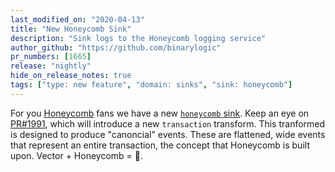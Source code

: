 ```yaml
---
last_modified_on: "2020-04-13"
title: "New Honeycomb Sink"
description: "Sink logs to the Honeycomb logging service"
author_github: "https://github.com/binarylogic"
pr_numbers: [1665]
release: "nightly"
hide_on_release_notes: true
tags: ["type: new feature", "domain: sinks", "sink: honeycomb"]
---
```


For you [Honeycomb][urls.honeycomb] fans we have a new
[`honeycomb` sink][docs.sinks.honeycomb]. Keep an eye on
[PR#1991][urls.pr_1991], which will introduce a new `transaction` transform.
This tranformed is designed to produce "canoncial" events. These are flattened,
wide events that represent an entire transaction, the concept that Honeycomb
is built upon. Vector + Honeycomb = 👯.


[docs.sinks.honeycomb]: /docs/reference/sinks/honeycomb/
[urls.honeycomb]: https://honeycomb.io
[urls.pr_1991]: https://github.com/timberio/vector/pull/1991
